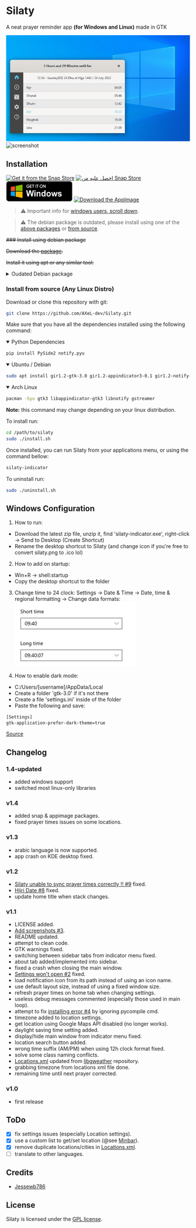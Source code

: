 # Silaty

A neat prayer reminder app **(for Windows and Linux)** made in GTK

![screenshot](screenshots/Silaty-windows.png) ![screenshot](screenshots/Silaty.png)
## Installation

[![Get it from the Snap Store](https://snapcraft.io/static/images/badges/en/snap-store-black.svg)](https://snapcraft.io/silaty)
[![احصل عليه من Snap Store](https://snapcraft.io/static/images/badges/ar/snap-store-black.svg)](https://snapcraft.io/silaty)
[<img src="screenshots/windows-download.png" width="182" height="56" alt="Download the AppImage" />](https://github.com/LinuxForGeeks/Silaty/releases/download/v1.4/Silaty-1.4-x86_64.AppImage) [<img src="screenshots/linux-download.png" width="182" height="56" alt="Download the AppImage" />](https://github.com/LinuxForGeeks/Silaty/releases/download/v1.4/Silaty-1.4-x86_64.AppImage)

> :warning: Important info for [windows users, scroll down](#windows-configuration).

> :warning: The debian package is outdated, please install using one of the [above packages](#installation) or [from source](#install-from-source-any-linux-distro).

~~### Install using debian package~~

~~Download the [package](https://github.com/AXeL-dev/Silaty/releases/download/v1.3/silaty_1.3_all.deb).~~

~~Install it using apt or any similar tool:~~

<details>
  <summary>Oudated Debian package</summary>
  
```bash
sudo apt install silaty_1.3_all.deb
```
  
</details>

### Install from source (Any Linux Distro)

Download or clone this repository with git:

```bash
git clone https://github.com/AXeL-dev/Silaty.git
```

Make sure that you have all the dependencies installed using the following command:

<details open>
  <summary>Python Dependencies</summary>
  
```bash
pip install PySide2 notify.pyu
```

</details>
<details open>
  <summary>Ubuntu / Debian</summary>

```bash
sudo apt install gir1.2-gtk-3.0 gir1.2-appindicator3-0.1 gir1.2-notify-0.7 gir1.2-gstreamer-1.0
```

</details>

<details open>
  <summary>Arch Linux</summary>

```bash
pacman -Syu gtk3 libappindicator-gtk3 libnotify gstreamer
```

</details>

**Note:** this command may change depending on your linux distribution.

To install run:

```bash
cd /path/to/silaty
sudo ./install.sh
```

Once installed, you can run Silaty from your applications menu, or using the command bellow:

```bash
silaty-indicator
```

To uninstall run:

```bash
sudo ./uninstall.sh
```

## Windows Configuration

1. How to run:
  * Download the latest zip file, unzip it, find 'silaty-indicator.exe', right-click -> Send to Desktop (Create Shortcut)
  * Rename the desktop shortcut to Silaty (and change icon if you're free to convert silaty.png to .ico lol)

2. How to add on startup:
  * Win+R -> shell:startup
  * Copy the desktop shortcut to the folder
  
3. Change time to 24 clock:
  Settings -> Date & Time -> Date, time & regional formatting -> Change data formats:
    ![screenshot](screenshots/short-long-time.png)

4. How to enable dark mode:
  * C:/Users/[username]/AppData/Local
  * Create a folder 'gtk-3.0' if it's not there
  * Create a file 'settings.ini' inside of the folder
  * Paste the following and save:
  ```
  [Settings]
  gtk-application-prefer-dark-theme=true
  ```
  
  [Source](https://github.com/Qalculate/qalculate-gtk/issues/18#issuecomment-604860016)
  
## Changelog

### 1.4-updated

- added windows support
- switched most linux-only libraries

### v1.4

- added snap & appimage packages.
- fixed prayer times issues on some locations.

### v1.3

- arabic language is now supported.
- app crash on KDE desktop fixed.

### v1.2

- [Silaty unable to sync prayer times correctly !! #9](https://github.com/Jessewb786/Silaty/issues/9) fixed.
- [Hijri Date #8](https://github.com/Jessewb786/Silaty/issues/8) fixed.
- update home title when stack changes.

### v1.1

- LICENSE added.
- [Add screenshots #3](https://github.com/Jessewb786/Silaty/issues/3).
- README updated.
- attempt to clean code.
- GTK warnings fixed.
- switching between sidebar tabs from indicator menu fixed.
- about tab added/implemented into sidebar.
- fixed a crash when closing the main window.
- [Settings won't open #2](https://github.com/Jessewb786/Silaty/issues/2) fixed.
- load notification icon from its path instead of using an icon name.
- use default layout size, instead of using a fixed window size.
- refresh prayer times on home tab when changing settings.
- useless debug messages commented (especially those used in main loop).
- attempt to fix [installing error #4](https://github.com/Jessewb786/Silaty/issues/4) by ignoring pycompile cmd.
- timezone added to location settings.
- get location using Google Maps API disabled (no longer works).
- daylight saving time setting added.
- display/hide main window from indicator menu fixed.
- location search button added.
- wrong time suffix (AM/PM) when using 12h clock format fixed.
- solve some class naming conflicts.
- [Locations.xml](data/Locations.xml) updated from [libgweather](https://github.com/GNOME/libgweather) repository.
- grabbing timezone from locations xml file done.
- remaining time until next prayer corrected.

### v1.0

- first release

## ToDo

- [x] fix settings issues (especially Location settings).
- [x] use a custom list to get/set location (@see [Minbar](https://github.com/fajran/minbar)).
- [x] remove duplicate locations/cities in [Locations.xml](data/Locations.xml).
- [ ] translate to other languages.

## Credits

- [Jessewb786](https://github.com/Jessewb786)

## License

Silaty is licensed under the [GPL license](LICENSE).
